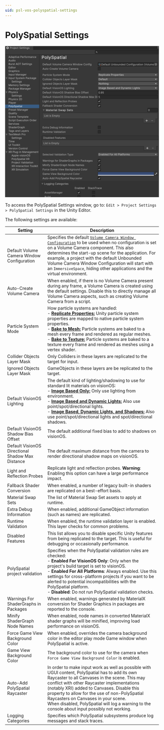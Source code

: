 ```yaml
---
uid: psl-vos-polyspatial-settings
---
```

# PolySpatial Settings

![PolySpatialSettings](images/PolySpatialSettings.png)

To access the PolySpatial Settings window, go to: `Edit > Project Settings > PolySpatial Settings` in the Unity Editor.

The following settings are available:

| Setting                               | Description                                                                                                                                                                                                                                                                                                                                      |
|---------------------------------------|--------------------------------------------------------------------------------------------------------------------------------------------------------------------------------------------------------------------------------------------------------------------------------------------------------------------------------------------------|
| Default Volume Camera Window Configuration | Specifies the default [`Volume Camera Window Configuration`](VolumeCamera.md#volume-camera-window-configuration-assets) to be used when no configuration is set on a Volume Camera component. This also determines the start-up scene for the application. For example, a project with the default Unbounded Volume Camera Window Configuration will start with an `ImmersiveSpace`, hiding other applications and the virtual environment.                                                                                                                                                          |
| Auto-Create Volume Camera             | When enabled, if there is no Volume Camera present during any frame, a Volume Camera is created using the default settings. Disable this to directly manage all Volume Camera aspects, such as creating Volume Camera from a script.                                                                                                             |
| Particle System Mode                  | How particle systems are handled: <br />- **[Replicate Properties:](SupportedFeatures.md#supported-modes)** Unity particle system properties are mapped to native particle system properties. <br />- **[Bake to Mesh:](SupportedFeatures.md#supported-modes)** Particle systems are baked to a mesh every frame and rendered as regular meshes. <br />- **[Bake to Texture:](SupportedFeatures.md#supported-modes)** Particle systems are baked to a texture every frame and rendered as meshes using a vertex shader. |
| Collider Objects Layer Mask           | Only Colliders in these layers are replicated to the target for input.                                                                                                                                                                                                                                                                           |
| Ignored Objects Layer Mask            | GameObjects in these layers are be replicated to the target.                                                                                                                                                                                                                                                                                     |
| Default VisionOS Lighting | The default kind of lighting/shadowing to use for standard lit materials on visionOS: <br />- **[Image Based Only:](PolySpatialLighting.md#visionos-light-settings)** Only use lighting from environment. <br />- **[Image Based and Dynamic Lights:](PolySpatialLighting.md#visionos-light-settings)** Also use point/spot/directional lights. <br />- **[Image Based, Dynamic Lights, and Shadows:](PolySpatialLighting.md#visionos-light-settings)** Also use point/spot/directional lights and spot/directional shadows. |
| Default VisionOS Shadow Bias Offset | The default additional fixed bias to add to shadows on visionOS. |
| Default VisionOS Directional Shadow Max Distance | The default maximum distance from the camera to render directional shadow maps on visionOS. |
| Light and Reflection Probes           | Replicate light and reflection probes. **Warning**: Enabling this option can have a large performance impact.                                                                                                                                                                                                                                    |
| Fallback Shader Conversion            | When enabled, a number of legacy built-in shaders are replicated on a best-effort basis.                                                                                                                                                                                                                                                         |
| Material Swap Sets                    | The list of Material Swap Set assets to apply at runtime.                                                                                                                                                                                                                                                                                        |
| Extra Debug Information               | When enabled, additional GameObject information (such as names) are replicated.                                                                                                                                                                                                                                                                  |
| Runtime Validation                    | When enabled, the runtime validation layer is enabled. This layer checks for common problems.                                                                                                                                                                                                                                                    |
| Disabled Features                     | This list allows you to disable specific Unity features from being replicated to the target. This is useful for debugging or occasionally performance.                                                                                                                                                                                           |
| PolySpatial project validation        | Specifies when the PolySpatial validation rules are checked: <br />- **Enabled For VisionOS Only**:  Only when the project's build target is set to visionOS.<br />- **Enabled For All Platforms**:  Always enabled. Use this settings for cross-platform projects if you want to be alerted to potential incompatibilities with the PolySpatial platform.<br />- **Disabled**: Do not run PolySpatial validation checks.
| Warnings For ShaderGraphs in Packages | When enabled, warnings generated by MaterialX conversion for Shader Graphics in packages are reported to the console.                                                                                                                                                                                                                            |
| Minify ShaderGraph Node Names         | When enabled, node names in converted MaterialX shader graphs will be minified, improving load performance on visionOS.                                                     |
| Force Game View Background Color      | When enabled, overrides the camera background color in the editor play mode Game window when PolySpatial is active. |
| Game View Background Color            | The background color to use for the camera when `Force Game View Background Color` is enabled. |
| Auto-Add PolySpatial Raycaster        | In order to make input work as well as possible with UGUI content, PolySpatial has to add its own Raycaster to all Canvases in the scene. This may conflict with other Raycaster implementations (notably XRI) added to Canvases. Disable this property to allow for the use of non-PolySpatial Raycasters on Canvases in your scene. <br />When disabled, PolySpatial will log a warning to the console about input possibly not working. |
| Logging Categories                    | Specifies which PolySpatial subsystems produce log messages and stack traces.                                                                                                                                                                                                                                                                    |
